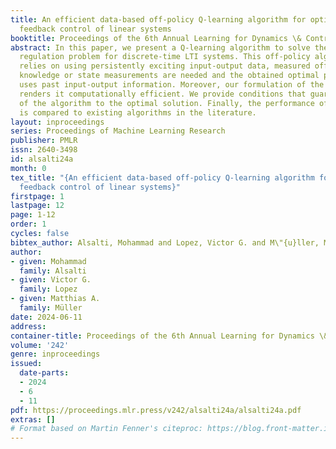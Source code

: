 ```yaml
---
title: An efficient data-based off-policy Q-learning algorithm for optimal output
  feedback control of linear systems
booktitle: Proceedings of the 6th Annual Learning for Dynamics \& Control Conference
abstract: In this paper, we present a Q-learning algorithm to solve the optimal output
  regulation problem for discrete-time LTI systems. This off-policy algorithm only
  relies on using persistently exciting input-output data, measured offline. No model
  knowledge or state measurements are needed and the obtained optimal policy only
  uses past input-output information. Moreover, our formulation of the proposed algorithm
  renders it computationally efficient. We provide conditions that guarantee the convergence
  of the algorithm to the optimal solution. Finally, the performance of our method
  is compared to existing algorithms in the literature.
layout: inproceedings
series: Proceedings of Machine Learning Research
publisher: PMLR
issn: 2640-3498
id: alsalti24a
month: 0
tex_title: "{An efficient data-based off-policy Q-learning algorithm for optimal output
  feedback control of linear systems}"
firstpage: 1
lastpage: 12
page: 1-12
order: 1
cycles: false
bibtex_author: Alsalti, Mohammad and Lopez, Victor G. and M\"{u}ller, Matthias A.
author:
- given: Mohammad
  family: Alsalti
- given: Victor G.
  family: Lopez
- given: Matthias A.
  family: Müller
date: 2024-06-11
address:
container-title: Proceedings of the 6th Annual Learning for Dynamics \& Control Conference
volume: '242'
genre: inproceedings
issued:
  date-parts:
  - 2024
  - 6
  - 11
pdf: https://proceedings.mlr.press/v242/alsalti24a/alsalti24a.pdf
extras: []
# Format based on Martin Fenner's citeproc: https://blog.front-matter.io/posts/citeproc-yaml-for-bibliographies/
---
```

